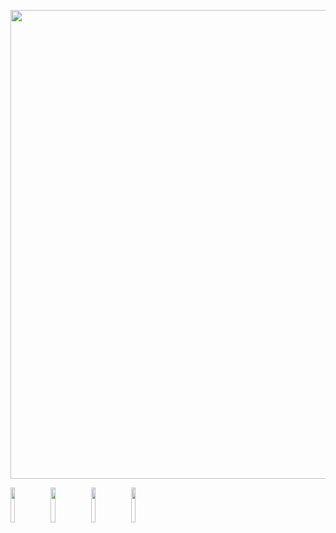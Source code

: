 <p align="center">
  <img src="https://www.gifcen.com/wp-content/uploads/2021/06/regular-show-gif-11.gif" width="750px" />
</p>
<img src="https://i.ibb.co/jWvMF48/New-Project-2.png" width="12%">
<img src="https://i.ibb.co/LpnGM07/New-Project-1.png" width="12%">
<img src="https://i.ibb.co/KrdBvD3/New-Project.png" width="12%">
<img src="https://i.ibb.co/59g0VGx/New-Project-3.png" width="12%">
